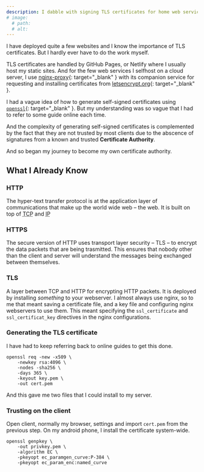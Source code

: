 ```yaml
---
description: I dabble with signing TLS certificates for home web services
# image:
  # path:
  # alt:
---
```


I have deployed quite a few websites and I know the importance of TLS certificates.
But I hardly ever have to do the work myself.

TLS certificates are handled by GitHub Pages, or Netlify where I usually host my static
sites. And for the few web services I selfhost on a cloud server, I use
[nginx-proxy](https://github.com/nginx-proxy/nginx-proxy){: target="\_blank" }
with its companion service for
requesting and installing certificates from [letsencrypt.org](https://letsencrypt.org){: target="\_blank" }.

I had a vague idea of how to generate self-signed certificates using
[`openssl`](https://openssl.org){: target="\_blank" }. But my understanding was so vague that I
had to refer to some guide online each time.

And the complexity of generating self-signed certificates is complemented by the fact that they are
not trusted by most clients due to the abscence of signatures from a known and trusted
**Certificate Authority**.

And so began my journey to become my own certificate authority.

## What I Already Know

### HTTP
The hyper-text transfer protocol is at the application layer of communications that make
up the world wide web &ndash; the web. It is built on top of
<abbr title="transmission control protocol">TCP</abbr> and <abbr title="internet protocol">IP</abbr>

### HTTPS
The secure version of HTTP uses transport layer security &ndash; TLS &ndash; to encrypt the data packets
that are being trasmitted. This ensures that nobody other than the client and server will understand
the messages being exchanged between themselves.

### TLS
A layer between TCP and HTTP for encrypting HTTP packets. It is deployed by installing _something_ to
your webserver. I almost always use nginx, so to me that meant saving a certificate file, and a key file
and configuring nginx webservers to use them. This meant specifying the `ssl_certificate` and
`ssl_certificat_key` directives in the nginx configurations.

### Generating the TLS certificate
I have had to keep referring back to online guides to get this done.
```
openssl req -new -x509 \
    -newkey rsa:4096 \
    -nodes -sha256 \
    -days 365 \
    -keyout key.pem \
    -out cert.pem
```

And this gave me two files that I could install to my server.

### Trusting on the client
Open client, normally my browser, settings and import `cert.pem` from
the previous step. On my android phone, I install the certificate
system-wide.


```
openssl genpkey \
    -out privkey.pem \
    -algorithm EC \
    -pkeyopt ec_paramgen_curve:P-384 \
    -pkeyopt ec_param_enc:named_curve
```

